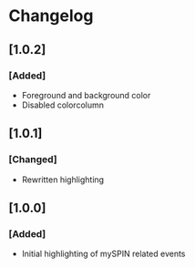 # Changelog

## [1.0.2]

### [Added]

- Foreground and background color
- Disabled colorcolumn

## [1.0.1]

### [Changed]

- Rewritten highlighting

## [1.0.0]

### [Added]

- Initial highlighting of mySPIN related events
